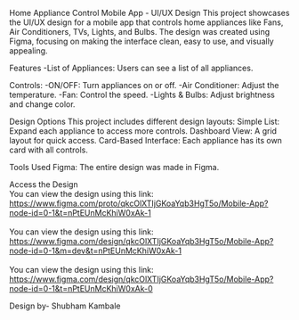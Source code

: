 Home Appliance Control Mobile App - UI/UX Design
This project showcases the UI/UX design for a mobile app that controls home appliances like Fans, Air Conditioners, TVs, Lights, and Bulbs. The design was created using Figma, focusing on making the interface clean, easy to use, and visually appealing.

Features
-List of Appliances: Users can see a list of all appliances.

Controls:
-ON/OFF: Turn appliances on or off.
-Air Conditioner: Adjust the temperature.
-Fan: Control the speed.
-Lights & Bulbs: Adjust brightness and change color.

Design Options
This project includes different design layouts:
Simple List: Expand each appliance to access more controls.
Dashboard View: A grid layout for quick access.
Card-Based Interface: Each appliance has its own card with all controls.

Tools Used
Figma: The entire design was made in Figma.

Access the Design
<br>You can view the design using this link: https://www.figma.com/proto/qkcOlXTIjGKoaYqb3HgT5o/Mobile-App?node-id=0-1&t=nPtEUnMcKhiW0xAk-1</br>
<br>You can view the design using this link: https://www.figma.com/design/qkcOlXTIjGKoaYqb3HgT5o/Mobile-App?node-id=0-1&m=dev&t=nPtEUnMcKhiW0xAk-1</br>
<br>You can view the design using this link: https://www.figma.com/design/qkcOlXTIjGKoaYqb3HgT5o/Mobile-App?node-id=0-1&t=nPtEUnMcKhiW0xAk-0</br>

Design by- Shubham Kambale

